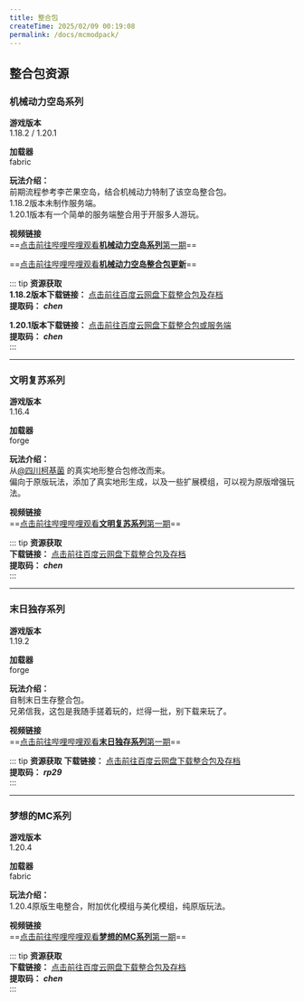 ```yaml
---
title: 整合包
createTime: 2025/02/09 00:19:08
permalink: /docs/mcmodpack/
---
```

## 整合包资源


### **机械动力空岛系列**  
  
  **游戏版本**   
  1.18.2  /  1.20.1
  
  **加载器**   
  fabric  
  
  **玩法介绍：**   
前期流程参考李芒果空岛，结合机械动力特制了该空岛整合包。  
1.18.2版本未制作服务端。  
1.20.1版本有一个简单的服务端整合用于开服多人游玩。
  
  **视频链接**   
==[点击前往哔哩哔哩观看**机械动力空岛系列**第一期](https://www.bilibili.com/video/BV1PR4y1f77D/)==  

==[点击前往哔哩哔哩观看**机械动力空岛整合包更新**](https://www.bilibili.com/video/BV1HWZYYUENN)==  

::: tip **资源获取**  
**1.18.2版本下载链接：**  [点击前往百度云网盘下载整合包及存档](https://pan.baidu.com/s/1WB4_6RZccGepK6bY2qbQYA?pwd=chen)  
**提取码：**   ***chen***  

**1.20.1版本下载链接：**  [点击前往百度云网盘下载整合包或服务端](https://pan.baidu.com/s/1GKpetseiXuHiTN3s5r4Ncw?pwd=chen)  
**提取码：**   ***chen***  
:::

---

### **文明复苏系列**  

  **游戏版本**   
  1.16.4  
  
  **加载器**   
  forge  
  
  **玩法介绍：**   
从[@四川柯基菌](https://space.bilibili.com/37780021) 的真实地形整合包修改而来。  
偏向于原版玩法，添加了真实地形生成，以及一些扩展模组，可以视为原版增强玩法。  
  
  **视频链接**   
==[点击前往哔哩哔哩观看**文明复苏系列**第一期](https://www.bilibili.com/video/BV14Q4y1k7tN/)==

::: tip **资源获取**  
**下载链接：**  [点击前往百度云网盘下载整合包及存档](https://pan.baidu.com/s/1Vq-uSze1AxsqFAfS0S_SCg?pwd=chen)  
**提取码：**   ***chen***  
:::

---


### **末日独存系列**  
  
  **游戏版本**   
  1.19.2  
  
  **加载器**   
  forge  
  
  **玩法介绍：**   
自制末日生存整合包。  
兄弟信我，这包是我随手搓着玩的，烂得一批，别下载来玩了。
  
  **视频链接**   
==[点击前往哔哩哔哩观看**末日独存系列**第一期](https://www.bilibili.com/video/BV1vC4y1K7MM/)==

::: tip **资源获取** 
**下载链接：**  [点击前往百度云网盘下载整合包及存档](https://pan.baidu.com/s/100KblNNzwpSo0yETyWPeow?pwd=rp29)  
**提取码：**   ***rp29***  
:::

---

### **梦想的MC系列**  
  
  **游戏版本**   
  1.20.4  
  
  **加载器**   
  fabric  
  
  **玩法介绍：**   
1.20.4原版生电整合，附加优化模组与美化模组，纯原版玩法。
  
  **视频链接**   
==[点击前往哔哩哔哩观看**梦想的MC系列**第一期](https://www.bilibili.com/video/BV1FQrJYNEGD/)==

::: tip **资源获取**  
**下载链接：**  [点击前往百度云网盘下载整合包及存档](https://pan.baidu.com/s/1bgzS0PIRkXa1hlbQnOX1Gg?pwd=chen)  
**提取码：**   ***chen***  
:::


